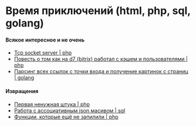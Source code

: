 # Время приключений (html, php, sql, golang)

#### Всякое интересное и не очень
* <a href="php-tcp-sokcet-server.php">Tcp socket server | php</a>
* <a href="bitrix-d7-story">Повесть о том как на d7 (bitrix) работал с кэшем и пользователями | php</a>
* <a href="golang-parser">Парсинг всех ссылок с точки входа и получение картинок с страниц | golang</a>

#### Извращения
* <a href="php-overload.php">Первая ненужная штука | php</a>
* <a href="json_sql.sql">Работа с ассоциативным json масивом | sql</a>
* <a href="additional_functions.php">Функции, которые ещё не запилили | php</a>
